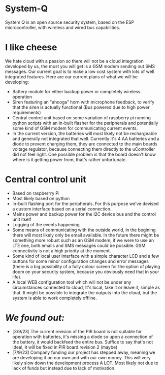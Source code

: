 # System-Q
System Q is an open source security system, based on the ESP microcontroller, with wireless and wired bus capabilities.
# I like cheese
We  hate cloud with a passion so there will not be a cloud integration developed by us, the most you will get is a GSM modem sending out SMS messages. 
Our current goal is to make a low cost system with lots of well integrated features. Here are our current plans of what we will be developing:
- Battery module for either backup power or completely wireless operation
- Siren featuring an "ahooga" horn with microphone feedback, to verify that the siren is actually functional (Bus powered due to high power requirements)
- Central control unit based on some variation of raspberry pi running python scripts with an in-built flasher for the peripherals and potentially some kind of GSM modem for communicating current events.
- In the current version, the batteries will most likely not be rechargeable and generally not integrated that well. Currently it's 4 AA batteries and a diode to prevent charging them, they are connected to the main boards voltage regulator, because connecting them directly to the uController did not feel right. One possible problem is that the board doesn't know where is it getting power from, that's rather unfortunate.

 # Central control unit
- Based on raspberrry Pi
- Most likely based on python
- In-built flashing port for the peripherals. For this purpose we've devised a custom interface based on a serial connection.
- Mains power and backup power for the I2C device bus and the control unit itself
- Logging of the events happening
- Some means of communicating with the outside world, in the begining there will most likely only be email available. In the future there might be something more robust such as an GSM modem, if we were to use an LTE one, both emails and SMS messages could be possible. GSM connectivity is not a high priority at the moment.
- Some kind of local user interface with a simple character LCD and a few buttons for some minor configuration changes and error messages (there is a big possibility of a fully colour screen for the option of playing doom on your security system, because you obviously need that in your life).
- A local WEB configuration tool which will not be under any circumstances connected to cloud, It's local, take it or leave it, simple as that. It might be possible to integrate the outputs into the cloud, but the system is able to work completely offline.

# *We found out:*
- [3/9/23] The current revision of the PIR board is not suitable for operation with batteries, it's missing a diode so upon a connection of the battery, it would backfeed the entire bus. Suffice to say that's not ideal, it will be fixed in PIR board revision 2 (maybe)
- [7/9/23] Company funding our project has stepped away, meaning we are developing it on our own and with our own money. This will very likely slow down the development process A LOT. Most likely not due to lack of funds but instead due to lack of motivation.
